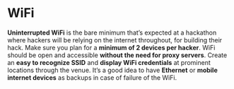 # WiFi

**Uninterrupted WiFi** is the bare minimum that’s expected at a hackathon where hackers will be relying on the internet throughout, for building their hack. Make sure you plan for a **minimum of 2 devices per hacker**. WiFi should be open and accessible **without the need for proxy servers**. Create an **easy to recognize SSID** and **display WiFi credentials** at prominent locations through the venue. It’s a good idea to have **Ethernet** or **mobile internet devices** as backups in case of failure of the WiFi. 

